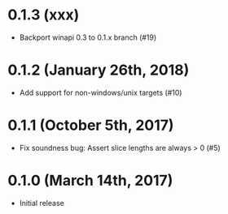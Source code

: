 # 0.1.3 (xxx)

* Backport winapi 0.3 to 0.1.x branch (#19)

# 0.1.2 (January 26th, 2018)

* Add support for non-windows/unix targets (#10)

# 0.1.1 (October 5th, 2017)

* Fix soundness bug: Assert slice lengths are always > 0 (#5)

# 0.1.0 (March 14th, 2017)

* Initial release
